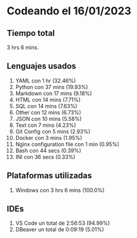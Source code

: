 # Codeando el 16/01/2023

## Tiempo total
3 hrs 6 mins.

## Lenguajes usados
1. YAML con 1 hr (32.46%)
1. Python con 37 mins (19.93%)
1. Markdown con 17 mins (9.18%)
1. HTML con 14 mins (7.71%)
1. SQL con 14 mins (7.63%)
1. Other con 12 mins (6.73%)
1. JSON con 10 mins (5.58%)
1. Text con 7 mins (4.23%)
1. Git Config con 5 mins (2.93%)
1. Docker con 3 mins (1.95%)
1. Nginx configuration file con 1 min (0.95%)
1. Bash con 44 secs (0.39%)
1. INI con 36 secs (0.33%)

## Plataformas utilizadas
1. Windows con 3 hrs 6 mins (100.0%)

## IDEs
1. VS Code un total de 2:56:53 (94.99%)
1. DBeaver un total de 0:09:19 (5.01%)
